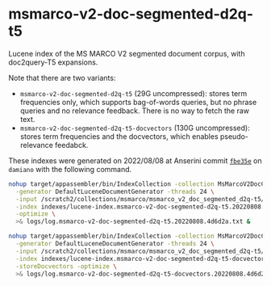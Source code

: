 # msmarco-v2-doc-segmented-d2q-t5

Lucene index of the MS MARCO V2 segmented document corpus, with doc2query-T5 expansions.

Note that there are two variants:

+ `msmarco-v2-doc-segmented-d2q-t5` (29G uncompressed): stores term frequencies only, which supports bag-of-words queries, but no phrase queries and no relevance feedback. There is no way to fetch the raw text.
+ `msmarco-v2-doc-segmented-d2q-t5-docvectors` (130G uncompressed): stores term frequencies and the docvectors, which enables pseudo-relevance feedabck.

These indexes were generated on 2022/08/08 at Anserini commit [`fbe35e`](https://github.com/castorini/anserini/commit/4d6d2a5a367424131331df2a8e9e00e6a9c68856) on `damiano` with the following command.

```bash
nohup target/appassembler/bin/IndexCollection -collection MsMarcoV2DocCollection \
  -generator DefaultLuceneDocumentGenerator -threads 24 \
  -input /scratch2/collections/msmarco/msmarco_v2_doc_segmented_d2q-t5/ \
  -index indexes/lucene-index.msmarco-v2-doc-segmented-d2q-t5.20220808.4d6d2a/ \
  -optimize \
  >& logs/log.msmarco-v2-doc-segmented-d2q-t5.20220808.4d6d2a.txt &

nohup target/appassembler/bin/IndexCollection -collection MsMarcoV2DocCollection \
  -generator DefaultLuceneDocumentGenerator -threads 24 \
  -input /scratch2/collections/msmarco/msmarco_v2_doc_segmented_d2q-t5/ \
  -index indexes/lucene-index.msmarco-v2-doc-segmented-d2q-t5-docvectors.20220808.4d6d2a/ \
  -storeDocvectors -optimize \
  >& logs/log.msmarco-v2-doc-segmented-d2q-t5-docvectors.20220808.4d6d2a.txt &
```
